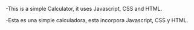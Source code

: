 
-This is a simple Calculator, it uses Javascript, CSS and HTML.

-Esta es una simple calculadora, esta incorpora Javascript, CSS y HTML.